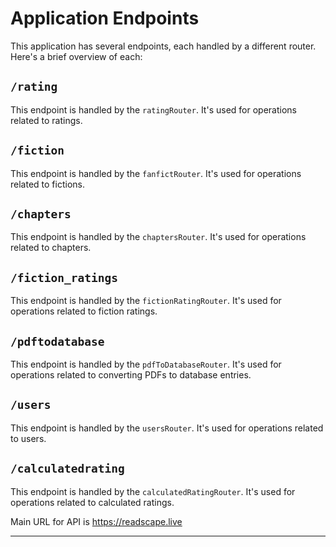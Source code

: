 # Application Endpoints

This application has several endpoints, each handled by a different router. Here's a brief overview of each:

## `/rating`

This endpoint is handled by the `ratingRouter`. It's used for operations related to ratings.

## `/fiction`

This endpoint is handled by the `fanfictRouter`. It's used for operations related to fictions.

## `/chapters`

This endpoint is handled by the `chaptersRouter`. It's used for operations related to chapters.

## `/fiction_ratings`

This endpoint is handled by the `fictionRatingRouter`. It's used for operations related to fiction ratings.

## `/pdftodatabase`

This endpoint is handled by the `pdfToDatabaseRouter`. It's used for operations related to converting PDFs to database entries.

## `/users`

This endpoint is handled by the `usersRouter`. It's used for operations related to users.

## `/calculatedrating`

This endpoint is handled by the `calculatedRatingRouter`. It's used for operations related to calculated ratings.

Main URL for API is https://readscape.live

-------
